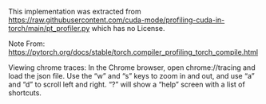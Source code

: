 This implementation was extracted from 
https://raw.githubusercontent.com/cuda-mode/profiling-cuda-in-torch/main/pt_profiler.py
which has no License.

Note From: https://pytorch.org/docs/stable/torch.compiler_profiling_torch_compile.html

Viewing chrome traces: In the Chrome browser, open chrome://tracing and load the json file. Use the “w” and “s” keys to zoom in and out, and use “a” and “d” to scroll left and right. “?” will show a “help” screen with a list of shortcuts.
